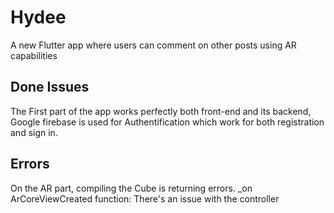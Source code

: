 # Hydee

A new Flutter app where users can comment on other posts using AR capabilities

## Done Issues

The First part of the app works perfectly both front-end and its backend,
Google firebase is used for Authentification which work for both registration and sign in.

## Errors
On the AR part, compiling the Cube is returning errors.
_on ArCoreViewCreated function: There's an issue with the controller
